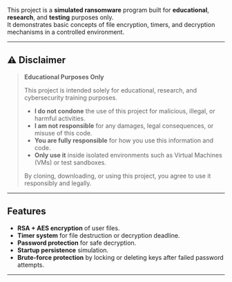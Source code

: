This project is a **simulated ransomware** program built for **educational**, **research**, and **testing** purposes only.  
It demonstrates basic concepts of file encryption, timers, and decryption mechanisms in a controlled environment.

---

## ⚠️ Disclaimer

> **Educational Purposes Only**  
> 
> This project is intended solely for educational, research, and cybersecurity training purposes.  
> 
> - **I do not condone** the use of this project for malicious, illegal, or harmful activities.
> - **I am not responsible** for any damages, legal consequences, or misuse of this code.
> - **You are fully responsible** for how you use this information and code.
> - **Only use it** inside isolated environments such as Virtual Machines (VMs) or test sandboxes.
> 
> By cloning, downloading, or using this project, you agree to use it responsibly and legally.

---

## Features

- **RSA + AES encryption** of user files.
- **Timer system** for file destruction or decryption deadline.
- **Password protection** for safe decryption.
- **Startup persistence** simulation.
- **Brute-force protection** by locking or deleting keys after failed password attempts.

---
